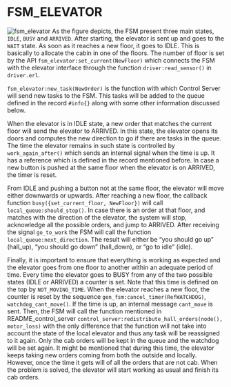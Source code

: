 FSM_ELEVATOR
============
![fsm_elevator](https://user-images.githubusercontent.com/42868962/55439020-8d4a5580-55a3-11e9-9372-e3b6926b6b97.png)
As the figure depicts, the FSM present three main states, `IDLE`, `BUSY` and `ARRIVED`. After starting, the elevator is sent up and goes to
the `WAIT` state. As soon as it reaches a new floor, it goes to IDLE. This is basically to allocate the cabin in one of the floors.
The number of floor is set by the API `fsm_elevator:set_current(NewFloor)` which connects the FSM with the elevator interface through the
function `driver:read_sensor()` in `driver.erl`. 

`fsm_elevator:new_task(NewOrder)` is the function with which Control Server will send new tasks to the FSM. This tasks will be added to the
queue defined in the record `#info{}` along with some other information discussed below.

When the elevator is in IDLE state, a new order that matches the current floor will send the elevator to ARRIVED. In this state, the
elevator opens its doors and computes the new direction to go if there are tasks in the queue. The time the elevator remains in such state
is controlled by `work_again_after()` which sends an internal signal when the time is up. It has a reference which is defined in the record
mentioned before. In case a new button is pushed at the same floor when the elevator is on ARRIVED, the timer is reset.

From IDLE and pushing a button not at the same floor, the elevator will move either downwards or upwards. After reaching a new floor, the
callback function `busy({set_current_floor, NewFloor})` will call `local_queue:should_stop()`. In case there is an order at that floor, and
matches with the direction of the elevator, the system will stop, acknowledge all the possible orders, and jump to ARRIVED.
After receiving the signal `go_to_work` the FSM will call the function `local_queue:next_direction`. The result will either be “you should
go up” (hall_up), “you should go down” (hall_down), or “go to idle” (idle).

Finally, it is important to ensure that everything is working as expected and the elevator goes from one floor to another within an
adequate period of time. Every time the elevator goes to BUSY from any of the two possible states (IDLE or ARRIVED) a counter is set. Note
that this time is defined on the top by `NOT_MOVING_TIME`. When the elevator reaches a new floor, the counter is reset by the sequence
`gen_fsm:cancel_timer(RefWATCHDOG)`, `watchdog_cant_move()`. If the time is up, an internal message `cant_move` is sent. Then, the FSM will
call the function mentioned in README_control_server `control_server:redistribute_hall_orders(node(), motor_loss)` with the only difference
that the function will not take into account the state of the local elevator and thus any task will be reassigned to it again. Only the cab
orders will be kept in the queue and the watchdog will be set again. It might be mentioned that during this time, the elevator keeps taking
new orders coming from both the outside and locally. However, once the time it gets will of all the orders that are not cab. When the
problem is solved, the elevator will start working as usual and finish its cab orders.  

